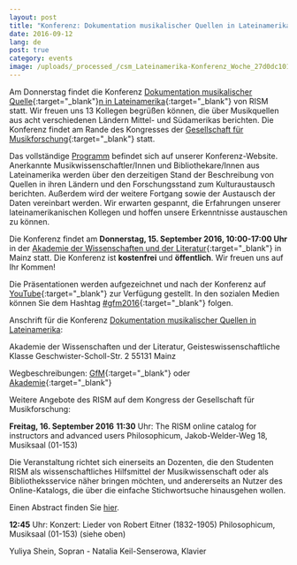 ```yaml
---
layout: post
title: "Konferenz: Dokumentation musikalischer Quellen in Lateinamerika"
date: 2016-09-12
lang: de
post: true
category: events
image: /uploads/_processed_/csm_Lateinamerika-Konferenz_Woche_27d0dc1016.jpg
---
```



Am Donnerstag findet die Konferenz [Dokumentation musikalischer Quelle](http://rism.info/?id=786){:target="_blank"}[n in Lateinamerika](http://rism.info/?id=786){:target="_blank"} von RISM statt. Wir freuen uns 13 Kollegen begrüßen können, die über Musikquellen aus acht verschiedenen Ländern Mittel- und Südamerikas berichten. Die Konferenz findet am Rande des Kongresses der [Gesellschaft für Musikforschung](http://www.gfm2016.uni-mainz.de/){:target="_blank"} statt.

Das vollständige [Programm](/de/publikationen/latin-america-conference-2016.html#c3288 "Opens internal link in current window") befindet sich auf unserer Konferenz-Website. Anerkannte Musikwissenschaftler/Innen und Bibliothekare/Innen aus Lateinamerika werden über den derzeitigen Stand der Beschreibung von Quellen in ihren Ländern und den Forschungsstand zum Kulturaustausch berichten. Außerdem wird der weitere Fortgang sowie der Austausch der Daten vereinbart werden. Wir erwarten gespannt, die Erfahrungen unserer lateinamerikanischen Kollegen und hoffen unsere Erkenntnisse austauschen zu können.

Die Konferenz findet am **Donnerstag, 15. September 2016, 10:00-17:00 Uhr** in der [Akademie der Wissenschaften und der Literatur](http://www.adwmainz.de/anfahrt.html){:target="_blank"} in Mainz statt. Die Konferenz ist **kostenfrei** und **öffentlich**. Wir freuen uns auf Ihr Kommen!

Die Präsentationen werden aufgezeichnet und nach der Konferenz auf [YouTube](https://www.youtube.com/user/RISMZentralredaktion/){:target="_blank"} zur Verfügung gestellt. In den sozialen Medien können Sie dem Hashtag [#gfm2016](https://twitter.com/search?q=%23gfm2016&src=typd){:target="_blank"} folgen.



Anschrift für die Konferenz [Dokumentation musikalischer Quellen in Lateinamerika](/de/publikationen/latin-america-conference-2016.html "Opens internal link in current window"):

Akademie der Wissenschaften und der Literatur, Geisteswissenschaftliche Klasse
Geschwister-Scholl-Str. 2
55131 Mainz

Wegbeschreibungen:
[GfM](http://www.gfm2016.uni-mainz.de/zur-akademie-to-venue-i-akademie/){:target="_blank"} oder [Akademie](http://www.adwmainz.de/anfahrt.html){:target="_blank"}





Weitere Angebote des RISM auf dem Kongress der Gesellschaft für Musikforschung:

**Freitag, 16. September 2016**
**11:30** Uhr: The RISM online catalog for instructors and advanced users
Philosophicum, Jakob-Welder-Weg 18, Musiksaal (01-153)

Die Veranstaltung richtet sich einerseits an Dozenten, die den Studenten RISM als wissenschaftliches Hilfsmittel der Musikwissenschaft oder als Bibliotheksservice näher bringen möchten, und andererseits an Nutzer des Online-Katalogs, die über die einfache Stichwortsuche hinausgehen wollen.

Einen Abstract finden Sie [hier](/de/publikationen/latin-america-conference-2016.html#c3292 "Opens internal link in current window").



**12:45** Uhr: Konzert: Lieder von Robert Eitner (1832-1905)
Philosophicum, Musiksaal (01-153) (siehe oben)

Yuliya Shein, Sopran - Natalia Keil-Senserowa, Klavier

<script type="text/javascript">var switchTo5x=true;</script><script type="text/javascript" src="http://w.sharethis.com/button/buttons.js"></script><script type="text/javascript">stLight.options({publisher: "9b601438-1ce1-49d8-bfd7-9cff5df54c17", doNotHash: false, doNotCopy: false, hashAddressBar: false});</script>